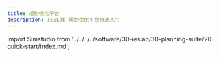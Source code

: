 ```yaml
---
title: 规划优化平台
description: IESLab 规划优化平台快速入门
---
```


import Simstudio from '../../../../software/30-ieslab/30-planning-suite/20-quick-start/index.md';

<Simstudio />